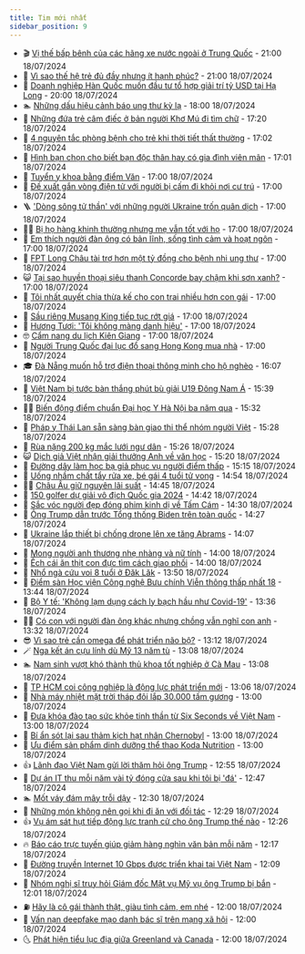```yaml
---
title: Tim mới nhất
sidebar_position: 9
---
```


<!-- vnexpress-tin-moi-nhat:START -->
- 🎬 [Vị thế bấp bênh của các hãng xe nước ngoài ở Trung Quốc](https://vnexpress.net/vi-the-bap-benh-cua-cac-hang-xe-nuoc-ngoai-o-trung-quoc-4771510.html) - 21:00 18/07/2024
- 🐎 [Vì sao thế hệ trẻ đủ đầy nhưng ít hạnh phúc?](https://vnexpress.net/vi-sao-the-he-tre-du-day-nhung-it-hanh-phuc-4771846.html) - 21:00 18/07/2024
- 🦍 [Doanh nghiệp Hàn Quốc muốn đầu tư tổ hợp giải trí tỷ USD tại Hạ Long](https://vnexpress.net/doanh-nghiep-han-quoc-muon-dau-tu-to-hop-giai-tri-ty-usd-tai-ha-long-4771829.html) - 20:00 18/07/2024
- 🏊 [Những dấu hiệu cảnh báo ung thư kỳ lạ](https://vnexpress.net/nhung-dau-hieu-canh-bao-ung-thu-ky-la-4771731.html) - 18:00 18/07/2024
- 🎊 [Những đứa trẻ câm điếc ở bản người Khơ Mú đi tìm chữ](https://vnexpress.net/nhung-dua-tre-cam-diec-o-ban-nguoi-kho-mu-di-tim-chu-4771749.html) - 17:20 18/07/2024
- 🎃 [4 nguyên tắc phòng bệnh cho trẻ khi thời tiết thất thường](https://vnexpress.net/4-nguyen-tac-phong-benh-cho-tre-khi-thoi-tiet-that-thuong-4770915.html) - 17:02 18/07/2024
- 🧰 [Hình bạn chọn cho biết bạn độc thân hay có gia đình viên mãn](https://vnexpress.net/hinh-ban-chon-cho-biet-ban-doc-than-hay-co-gia-dinh-vien-man-4768024.html) - 17:01 18/07/2024
- 🔭 [Tuyển y khoa bằng điểm Văn](https://vnexpress.net/tuyen-y-khoa-bang-diem-van-4771837.html) - 17:00 18/07/2024
- 🫶 [Đề xuất gắn vòng điện tử với người bị cấm đi khỏi nơi cư trú](https://vnexpress.net/de-xuat-gan-vong-dien-tu-voi-nguoi-bi-cam-di-khoi-noi-cu-tru-4771822.html) - 17:00 18/07/2024
- 🪜 [&#39;Dòng sông tử thần&#39; với những người Ukraine trốn quân dịch](https://vnexpress.net/dong-song-tu-than-voi-nhung-nguoi-ukraine-tron-quan-dich-4771765.html) - 17:00 18/07/2024
- 👨‍🏫 [Bị họ hàng khinh thường nhưng mẹ vẫn tốt với họ](https://vnexpress.net/bi-ho-hang-khinh-thuong-nhung-me-van-tot-voi-ho-4771759.html) - 17:00 18/07/2024
- 🎊 [Em thích người đàn ông có bản lĩnh, sống tình cảm và hoạt ngôn](https://vnexpress.net/em-thich-nguoi-dan-ong-co-ban-linh-song-tinh-cam-va-hoat-ngon-4771543.html) - 17:00 18/07/2024
- 🎊 [FPT Long Châu tài trợ hơn một tỷ đồng cho bệnh nhi ung thư](https://vnexpress.net/fpt-long-chau-tai-tro-hon-mot-ty-dong-cho-benh-nhi-ung-thu-4771512.html) - 17:00 18/07/2024
- 😺 [Tại sao huyền thoại siêu thanh Concorde bay chậm khi sơn xanh?](https://vnexpress.net/tai-sao-huyen-thoai-sieu-thanh-concorde-bay-cham-khi-son-xanh-4771411.html) - 17:00 18/07/2024
- 🐘 [Tôi nhất quyết chia thừa kế cho con trai nhiều hơn con gái](https://vnexpress.net/toi-nhat-quyet-chia-thua-ke-cho-con-trai-nhieu-hon-con-gai-4771397.html) - 17:00 18/07/2024
- 🌁 [Sầu riêng Musang King tiếp tục rớt giá](https://vnexpress.net/sau-rieng-musang-king-tiep-tuc-rot-gia-4771254.html) - 17:00 18/07/2024
- 🐲 [Hương Tươi: &#39;Tôi không màng danh hiệu&#39;](https://vnexpress.net/huong-tuoi-toi-khong-mang-danh-hieu-4770214.html) - 17:00 18/07/2024
- 🤓 [Cẩm nang du lịch Kiên Giang](https://vnexpress.net/cam-nang-du-lich-kien-giang-4764240.html) - 17:00 18/07/2024
- 💪 [Người Trung Quốc đại lục đổ sang Hong Kong mua nhà](https://vnexpress.net/nguoi-trung-quoc-dai-luc-do-sang-hong-kong-mua-nha-4771545.html) - 17:00 18/07/2024
- 🎓 [Đà Nẵng muốn hỗ trợ điện thoại thông minh cho hộ nghèo](https://vnexpress.net/da-nang-muon-ho-tro-dien-thoai-thong-minh-cho-ho-ngheo-4771796.html) - 16:07 18/07/2024
- 🫣 [Việt Nam bị tước bàn thắng phút bù giải U19 Đông Nam Á](https://vnexpress.net/viet-nam-bi-tuoc-ban-thang-phut-bu-giai-u19-dong-nam-a-4771825.html) - 15:39 18/07/2024
- 🧑‍💻 [Biến động điểm chuẩn Đại học Y Hà Nội ba năm qua](https://vnexpress.net/diem-chuan-dai-hoc-y-ha-noi-ba-nam-qua-bien-dong-ra-sao-4770908.html) - 15:32 18/07/2024
- 🐲 [Pháp y Thái Lan sẵn sàng bàn giao thi thể nhóm người Việt](https://vnexpress.net/phap-y-thai-lan-san-sang-ban-giao-thi-the-nhom-nguoi-viet-4771811.html) - 15:28 18/07/2024
- 🌝 [Rùa nặng 200 kg mắc lưới ngư dân](https://vnexpress.net/rua-nang-200-kg-mac-luoi-ngu-dan-4771798.html) - 15:26 18/07/2024
- 😺 [Dịch giả Việt nhận giải thưởng Anh về văn học](https://vnexpress.net/dich-gia-viet-nhan-giai-thuong-anh-ve-van-hoc-4771803.html) - 15:20 18/07/2024
- 🐎 [Đường dây làm học bạ giả phục vụ người điểm thấp](https://vnexpress.net/duong-day-lam-hoc-ba-gia-phuc-vu-nguoi-diem-thap-4771816.html) - 15:15 18/07/2024
- 🎡 [Uống nhầm chất tẩy rửa xe, bé gái 4 tuổi tử vong](https://vnexpress.net/uong-nham-chat-tay-rua-xe-be-gai-4-tuoi-tu-vong-4771820.html) - 14:54 18/07/2024
- 👨‍🏫 [Châu Âu giữ nguyên lãi suất](https://vnexpress.net/chau-au-giu-nguyen-lai-suat-4771808.html) - 14:45 18/07/2024
- 🦆 [150 golfer dự giải vô địch Quốc gia 2024](https://vnexpress.net/150-golfer-du-giai-vo-dich-quoc-gia-2024-4771819.html) - 14:42 18/07/2024
- 🚦 [Sắc vóc người đẹp đóng phim kinh dị về Tấm Cám](https://vnexpress.net/sac-voc-nguoi-dep-dong-phim-kinh-di-ve-tam-cam-4770681.html) - 14:30 18/07/2024
- 💫 [Ông Trump dẫn trước Tổng thống Biden trên toàn quốc](https://vnexpress.net/ong-trump-dan-truoc-tong-thong-biden-tren-toan-quoc-4771792.html) - 14:27 18/07/2024
- 🎉 [Ukraine lắp thiết bị chống drone lên xe tăng Abrams](https://vnexpress.net/ukraine-lap-thiet-bi-chong-drone-len-xe-tang-abrams-4771657.html) - 14:07 18/07/2024
- 🌋 [Mong người anh thương nhẹ nhàng và nữ tính](https://vnexpress.net/mong-nguoi-anh-thuong-nhe-nhang-va-nu-tinh-4771533.html) - 14:00 18/07/2024
- 🤖 [Ếch cái ăn thịt con đực tìm cách giao phối](https://vnexpress.net/ech-cai-an-thit-con-duc-tim-cach-giao-phoi-4770929.html) - 14:00 18/07/2024
- 🦏 [Nhổ ngà cứu voi 8 tuổi ở Đăk Lăk](https://vnexpress.net/nho-nga-cuu-voi-8-tuoi-o-dak-lak-4771805.html) - 13:50 18/07/2024
- 🦩 [Điểm sàn Học viện Công nghệ Bưu chính Viễn thông thấp nhất 18](https://vnexpress.net/diem-san-hoc-vien-cong-nghe-buu-chinh-vien-thong-4771769.html) - 13:44 18/07/2024
- 👺 [Bộ Y tế: &#39;Không lạm dụng cách ly bạch hầu như Covid-19&#39;](https://vnexpress.net/bo-y-te-khong-lam-dung-cach-ly-bach-hau-nhu-covid-19-4771801.html) - 13:36 18/07/2024
- 🧑‍🏫 [Có con với người đàn ông khác nhưng chồng vẫn nghĩ con anh](https://vnexpress.net/co-con-voi-nguoi-dan-ong-khac-nhung-chong-van-nghi-con-anh-4771688.html) - 13:32 18/07/2024
- 😎 [Vì sao trẻ cần omega để phát triển não bộ?](https://vnexpress.net/vi-sao-tre-can-omega-de-phat-trien-nao-bo-4771799.html) - 13:12 18/07/2024
- 🪄 [Nga kết án cựu lính dù Mỹ 13 năm tù](https://vnexpress.net/nga-ket-an-cuu-linh-du-my-13-nam-tu-4771782.html) - 13:08 18/07/2024
- 🏊 [Nam sinh vượt khó thành thủ khoa tốt nghiệp ở Cà Mau](https://vnexpress.net/nam-sinh-vuot-kho-thanh-thu-khoa-tot-nghiep-o-ca-mau-4771613.html) - 13:08 18/07/2024
- 💃 [TP HCM coi công nghiệp là động lực phát triển mới](https://vnexpress.net/tp-hcm-coi-cong-nghiep-la-dong-luc-phat-trien-moi-4771780.html) - 13:06 18/07/2024
- 🦆 [Nhà máy nhiệt mặt trời tháp đôi lắp 30.000 tấm gương](https://vnexpress.net/nha-may-nhiet-mat-troi-thap-doi-lap-30-000-tam-guong-4771378.html) - 13:00 18/07/2024
- 🎊 [Đưa khóa đào tạo sức khỏe tinh thần từ Six Seconds về Việt Nam](https://vnexpress.net/dua-khoa-dao-tao-suc-khoe-tinh-than-tu-six-seconds-ve-viet-nam-4771777.html) - 13:00 18/07/2024
- 👺 [Bí ẩn sót lại sau thảm kịch hạt nhân Chernobyl](https://vnexpress.net/bi-an-sot-lai-sau-tham-kich-hat-nhan-chernobyl-4771675.html) - 13:00 18/07/2024
- 🎡 [Ưu điểm sản phẩm dinh dưỡng thể thao Koda Nutrition](https://vnexpress.net/uu-diem-san-pham-dinh-duong-the-thao-koda-nutrition-4769154.html) - 13:00 18/07/2024
- 👍 [Lãnh đạo Việt Nam gửi lời thăm hỏi ông Trump](https://vnexpress.net/lanh-dao-viet-nam-gui-loi-tham-hoi-ong-trump-4771795.html) - 12:55 18/07/2024
- 🐎 [Dự án IT thu mỗi năm vài tỷ đóng cửa sau khi tôi bị &#39;đá&#39;](https://vnexpress.net/du-an-it-thu-moi-nam-vai-ty-dong-cua-sau-khi-toi-bi-da-4771738.html) - 12:47 18/07/2024
- 🏊 [Mốt váy đám mây trỗi dậy](https://vnexpress.net/mot-vay-dam-may-troi-day-4771581.html) - 12:30 18/07/2024
- 🦩 [Những món không nên gọi khi đi ăn với đối tác](https://vnexpress.net/nhung-mon-khong-nen-goi-khi-di-an-voi-doi-tac-4771558.html) - 12:29 18/07/2024
- 👍 [Vụ ám sát hụt tiếp động lực tranh cử cho ông Trump thế nào](https://vnexpress.net/vu-am-sat-hut-tiep-dong-luc-tranh-cu-cho-ong-trump-the-nao-4770118.html) - 12:26 18/07/2024
- 🔥 [Báo cáo trực tuyến giúp giảm hàng nghìn văn bản mỗi năm](https://vnexpress.net/bao-cao-truc-tuyen-giup-giam-hang-nghin-van-ban-moi-nam-4771711.html) - 12:17 18/07/2024
- 💄 [Đường truyền Internet 10 Gbps được triển khai tại Việt Nam](https://vnexpress.net/duong-truyen-internet-10-gbps-duoc-trien-khai-tai-viet-nam-4771760.html) - 12:09 18/07/2024
- 🤡 [Nhóm nghị sĩ truy hỏi Giám đốc Mật vụ Mỹ vụ ông Trump bị bắn](https://vnexpress.net/nhom-nghi-si-truy-hoi-giam-doc-mat-vu-my-vu-ong-trump-bi-ban-4771762.html) - 12:01 18/07/2024
- ⛽️ [Hãy là cô gái thành thật, giàu tình cảm, em nhé](https://vnexpress.net/hay-la-co-gai-thanh-that-giau-tinh-cam-em-nhe-4771529.html) - 12:00 18/07/2024
- 🚀 [Vấn nạn deepfake mạo danh bác sĩ trên mạng xã hội](https://vnexpress.net/van-nan-deepfake-mao-danh-bac-si-tren-mang-xa-hoi-4771441.html) - 12:00 18/07/2024
- 🌜 [Phát hiện tiểu lục địa giữa Greenland và Canada](https://vnexpress.net/phat-hien-tieu-luc-dia-giua-greenland-va-canada-4771374.html) - 12:00 18/07/2024<!-- vnexpress-tin-moi-nhat:END -->
